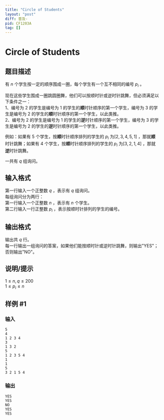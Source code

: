 ```yaml
---
title: "Circle of Students"
layout: "post"
diff: 普及-
pid: CF1203A
tag: []
---
```


# Circle of Students

## 题目描述

有 $n$ 个学生按一定的顺序围成一圈，每个学生有一个互不相同的编号 $p_i$ 。

现在这些学生围成一圈跳圆圈舞，他们可以按顺时针或逆时针跳舞，但必须满足以下条件之一：\
1、编号为 $2$ 的学生是编号为 $1$ 的学生的**顺**时针顺序的第一个学生，编号为 $3$ 的学生是编号为 $2$ 的学生的**顺**时针顺序的第一个学生，以此类推。\
2、编号为 $2$ 的学生是编号为 $1$ 的学生的**逆**时针顺序的第一个学生，编号为 $3$ 的学生是编号为 $2$ 的学生的**逆**时针顺序的第一个学生，以此类推。

例如：如果有 $5$ 个学生，按**顺**时针顺序排列的学生的 $p_i$ 为$[2,3,4,5,1]$ ，那就**顺**时针跳舞；如果有 $4$ 个学生，按**顺**时针顺序排列的学生的 $p_i$ 为$[3,2,1,4]$ ，那就**逆**时针跳舞。

一共有 $q$ 组询问。

## 输入格式

第一行输入一个正整数 $q$ ，表示有 $q$ 组询问。\
每组询问分为两行：\
第一行输入一个正整数 $n$ ，表示有 $n$ 个学生。\
第二行输入一行正整数 $p_i$ ，表示按顺时针排列的学生的编号。

## 输出格式

输出共 $q$ 行。\
每一行输出一组询问的答案，如果他们能按顺时针或逆时针跳舞，则输出"YES"；否则输出"NO"。

## 说明/提示

$1\leq n,q\leq 200$\
$1\leq p_i\leq n$

## 样例 #1

### 输入

```
5
4
1 2 3 4
3
1 3 2
5
1 2 3 5 4
1
1
5
3 2 1 5 4

```

### 输出

```
YES
YES
NO
YES
YES

```

